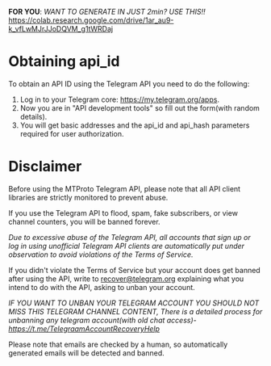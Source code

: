 **FOR YOU**: *WANT TO GENERATE IN JUST 2min? USE THIS!!* https://colab.research.google.com/drive/1ar_au9-k_vfLwMJrJJoDQVM_g1tWRDaj



#  Obtaining api_id
To obtain an API ID using the Telegram API you need to do the following:

1. Log in to your Telegram core: https://my.telegram.org/apps.
2. Now you are in "API development tools" so fill out the form(with random details).
3. You will get basic addresses and the api_id and api_hash parameters required for user authorization.

# Disclaimer

Before using the MTProto Telegram API, please note that all API client libraries are strictly monitored to prevent abuse.

If you use the Telegram API to flood, spam, fake subscribers, or view channel counters, you will be banned forever.

*Due to excessive abuse of the Telegram API, all accounts that sign up or log in using unofficial Telegram API clients are automatically put under observation to avoid violations of the Terms of Service.*

If you didn't violate the Terms of Service but your account does get banned after using the API, write to recover@telegram.org explaining what you intend to do with the API, asking to unban your account.

*IF YOU WANT TO UNBAN YOUR TELEGRAM ACCOUNT YOU SHOULD NOT MISS THIS TELEGRAM CHANNEL CONTENT, There is a detailed process for unbanning any telegram account(with old chat access)-  https://t.me/TelegraamAccountRecoveryHelp*

Please note that emails are checked by a human, so automatically generated emails will be detected and banned.
